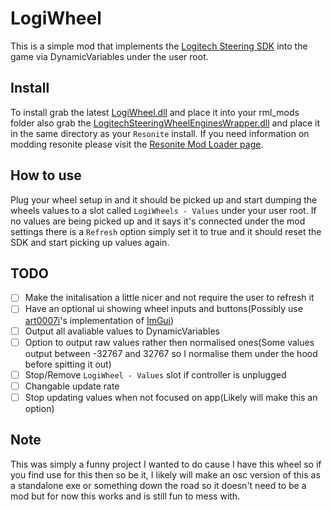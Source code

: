 # LogiWheel
This is a simple mod that implements the [Logitech Steering SDK](https://www.logitechg.com/en-au/innovation/developer-lab.html) into the game via DynamicVariables under the user root.

## Install
To install grab the latest [LogiWheel.dll](https://github.com/LeCloutPanda/LogiWheel/releases/latest/download/LogiWheel.dll) and place it into your rml_mods folder also grab the [LogitechSteeringWheelEnginesWrapper.dll](https://github.com/LeCloutPanda/LogiWheel/releases/latest/download/LogitechSteeringWheelEnginesWrapper.dll) and place it in the same directory as your ``Resonite`` install. If you need information on modding resonite please visit the [Resonite Mod Loader page](https://github.com/resonite-modding-group/ResoniteModLoader). 

## How to use
Plug your wheel setup in and it should be picked up and start dumping the wheels values to a slot called ``LogiWheels - Values`` under your user root. If no values are being picked up and it says it's connected under the mod settings there is a ``Refresh`` option simply set it to true and it should reset the SDK and start picking up values again.

## TODO
- [ ] Make the initalisation a little nicer and not require the user to refresh it
- [ ] Have an optional ui showing wheel inputs and buttons(Possibly use [art0007i](https://github.com/art0007i/ImGuiUnityInject)'s implementation of [ImGui](https://github.com/ocornut/imgui))
- [ ] Output all avaliable values to DynamicVariables
- [ ] Option to output raw values rather then normalised ones(Some values output between -32767 and 32767 so I normalise them under the hood before spitting it out)
- [ ] Stop/Remove ``LogiWheel - Values`` slot if controller is unplugged
- [ ] Changable update rate
- [ ] Stop updating values when not focused on app(Likely will make this an option)

## Note
This was simply a funny project I wanted to do cause I have this wheel so if you find use for this then so be it, I likely will make an osc version of this as a standalone exe or something down the road so it doesn't need to be a mod but for now this works and is still fun to mess with.
